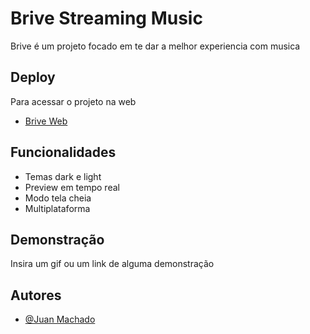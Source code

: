 
# Brive Streaming Music

Brive é um projeto focado em te dar a melhor experiencia com musica

## Deploy

Para acessar o projeto na web
  
- [Brive Web](https://brive-streaming-music.vercel.app)



## Funcionalidades

- Temas dark e light
- Preview em tempo real
- Modo tela cheia
- Multiplataforma


## Demonstração

Insira um gif ou um link de alguma demonstração


## Autores

- [@Juan Machado](https://www.github.com/Xuan002)

